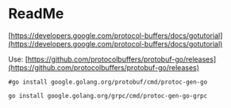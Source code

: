 # ReadMe

[https://developers.google.com/protocol-buffers/docs/gotutorial](https://developers.google.com/protocol-buffers/docs/gotutorial)

Use: [https://github.com/protocolbuffers/protobuf-go/releases](https://github.com/protocolbuffers/protobuf-go/releases)

```shell
#go install google.golang.org/protobuf/cmd/protoc-gen-go

go install google.golang.org/grpc/cmd/protoc-gen-go-grpc
```